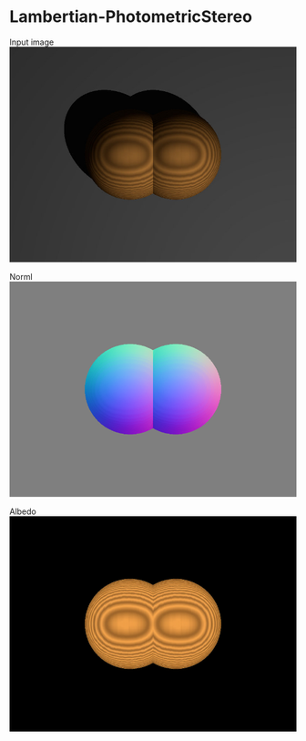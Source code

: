 # Lambertian-PhotometricStereo

Input image
![image](https://github.com/elerac/Lambertian-PhotometricStereo/blob/manuscript/target.jpg)

Norml
![image](https://github.com/elerac/Lambertian-PhotometricStereo/blob/manuscript/normal.png)

Albedo
![image](https://github.com/elerac/Lambertian-PhotometricStereo/blob/manuscript/albedo.png)
